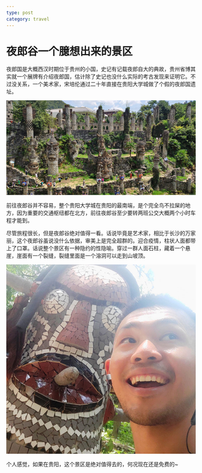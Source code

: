 ```yaml
---
type: post
category: travel
---
```


# 夜郎谷一个臆想出来的景区

夜郎国是大概西汉时期位于贵州的小国，史记有记载夜郎自大的典故，贵州省博其实就一个展牌有介绍夜郎国，估计除了史记也没什么实际的考古发现来证明它。不过没关系，一个美术家，宋培伦通过二十年直接在贵阳大学城做了个假的夜郎国遗址。

![夜郎谷](./2020-07-31-0.jpg)

前往夜郎谷并不容易，整个贵阳大学城在贵阳的最南端，是个完全鸟不拉屎的地方，因为重要的交通枢纽都在北方，前往夜郎谷至少要转两班公交大概两个小时车程才能到。

尽管旅程很长，但是夜郎谷绝对值得一看。话说毕竟是艺术家，相比于长沙的万家丽，这个夜郎谷虽说没什么依据，审美上是完全超群的。迎合疫情，柱状人面都带上了口罩。话说整个景区有一种隐约的性隐喻。穿过一群人面石柱，藏着一个悬崖，崖面有一个裂缝，裂缝里面是一个溶洞可以走到山坡顶。

![合个影也是很开心的体验](./2020-07-31.jpg)

个人感觉，如果在贵阳，这个景区是绝对值得去的，何况现在还是免费的~
